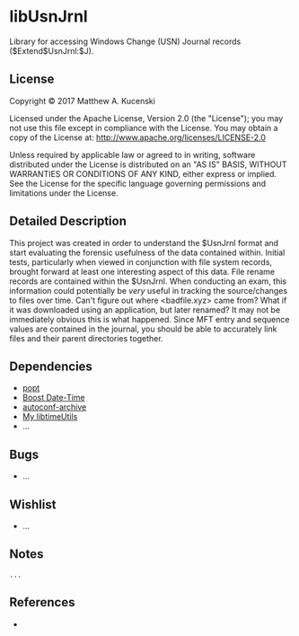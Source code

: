 libUsnJrnl
========
Library for accessing Windows Change (USN) Journal records (\$Extend\$UsnJrnl:$J).

License
-------
Copyright &copy; 2017 Matthew A. Kucenski

Licensed under the Apache License, Version 2.0 (the "License");
you may not use this file except in compliance with the License.
You may obtain a copy of the License at: http://www.apache.org/licenses/LICENSE-2.0

Unless required by applicable law or agreed to in writing, software
distributed under the License is distributed on an "AS IS" BASIS,
WITHOUT WARRANTIES OR CONDITIONS OF ANY KIND, either express or implied.
See the License for the specific language governing permissions and
limitations under the License.

Detailed Description
--------------------

This project was created in order to understand the $UsnJrnl format and start evaluating the forensic usefulness of the data contained within. Initial tests, particularly when viewed in conjunction with file system records, brought forward at least one interesting aspect of this data. File rename records are contained within the $UsnJrnl. When conducting an exam, this information could potentially be *very* useful in tracking the source/changes to files over time. Can't figure out where <badfile.xyz> came from? What if it was downloaded using an application, but later renamed? It may not be immediately obvious this is what happened. Since MFT entry and sequence values are contained in the journal, you should be able to accurately link files and their parent directories together.

Dependencies
------------
* [popt](http://www.freecode.com/projects/popt/)
* [Boost Date-Time](http://www.boost.org)
* [autoconf-archive](https://savannah.gnu.org/projects/autoconf-archive/)
* [My libtimeUtils](https://github.com/mkucenski/libtimeUtils)
* ...

Bugs
-----
* ...

Wishlist
-----
* ...

Notes
-----
```
...
```

References
-----
* [](https://msdn.microsoft.com/en-us/library/aa365722(v=vs.85).aspx)

